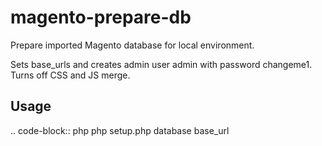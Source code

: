 magento-prepare-db
==================

Prepare imported Magento database for local environment.

Sets base_urls and creates admin user admin with password changeme1. Turns off CSS and JS merge.

Usage
-----

.. code-block:: php
    php setup.php database base_url

